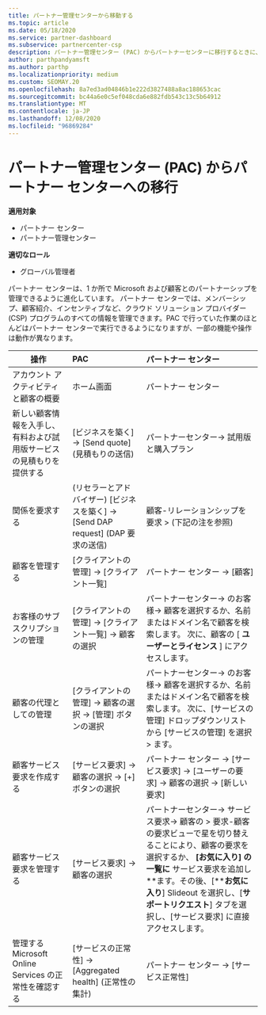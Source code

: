 ```yaml
---
title: パートナー管理センターから移動する
ms.topic: article
ms.date: 05/18/2020
ms.service: partner-dashboard
ms.subservice: partnercenter-csp
description: パートナー管理センター (PAC) からパートナーセンターに移行するときに、CSP プログラムのメンバーシップ、顧客紹介、インセンティブなどを管理する方法について説明します。
author: parthpandyamsft
ms.author: parthp
ms.localizationpriority: medium
ms.custom: SEOMAY.20
ms.openlocfilehash: 8a7ed3ad04846b1e222d3827488a8ac188653cac
ms.sourcegitcommit: bc44a6e0c5ef048cda6e882fdb543c13c5b64912
ms.translationtype: MT
ms.contentlocale: ja-JP
ms.lasthandoff: 12/08/2020
ms.locfileid: "96869284"
---
```

# <a name="moving-from-partner-admin-center-pac-to-the-partner-center"></a>パートナー管理センター (PAC) からパートナー センターへの移行

**適用対象**
- パートナー センター
- パートナー管理センター

**適切なロール**
- グローバル管理者

パートナー センターは、1 か所で Microsoft および顧客とのパートナーシップを管理できるように進化しています。 パートナー センターでは、メンバーシップ、顧客紹介、インセンティブなど、クラウド ソリューション プロバイダー (CSP) プログラムのすべての情報を管理できます。PAC で行っていた作業のほとんどはパートナー センターで実行できるようになりますが、一部の機能や操作は動作が異なります。


|**操作**   |**PAC**   |**パートナー センター**   |
|--------------|:--------------|:---------------|
|アカウント アクティビティと顧客の概要|ホーム画面|パートナー センター|
|新しい顧客情報を入手し、有料および試用版サービスの見積もりを提供する|[ビジネスを築く] -> [Send quote] (見積もりの送信)|パートナーセンター-> 試用版と購入プラン |
|関係を要求する|(リセラーとアドバイザー) [ビジネスを築く] -> [Send DAP request] (DAP 要求の送信)|顧客-リレーションシップを要求 > (下記の注を参照)|
|顧客を管理する|[クライアントの管理] -> [クライアント一覧]|パートナー センター -> [顧客]|
|お客様のサブスクリプションの管理|[クライアントの管理] -> [クライアント一覧] -> 顧客の選択|パートナーセンター-> のお客様-> 顧客を選択するか、名前またはドメイン名で顧客を検索します。 次に、顧客の [ **ユーザーとライセンス** ] にアクセスします。|
|顧客の代理としての管理|[クライアントの管理] -> 顧客の選択 -> [管理] ボタンの選択|パートナーセンター-> のお客様-> 顧客を選択するか、名前またはドメイン名で顧客を検索します。 次に、[サービスの管理] ドロップダウンリストから [サービスの管理] を選択 > ます。|
|顧客サービス要求を作成する|[サービス要求] -> 顧客の選択 -> [+] ボタンの選択 | パートナー センター -> [サービス要求] -> [ユーザーの要求] -> 顧客の選択 -> [新しい要求]|
|顧客サービス要求を管理する| [サービス要求] -> 顧客の選択|パートナーセンター-> サービス要求-> 顧客の > 要求-顧客の要求ビューで星を切り替えることにより、顧客の要求を選択するか、 **[お気に入り] の一覧に** サービス要求を追加し **ます。その後、[****お気に入り**] Slideout を選択し、[**サポートリクエスト**] タブを選択し、[サービス要求] に直接アクセスします。|
|管理する Microsoft Online Services の正常性を確認する|[サービスの正常性] -> [Aggregated health] (正常性の集計)|パートナー センター -> [サービス正常性]|
